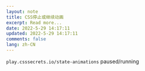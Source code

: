 ```yaml
---
layout: note
title: CSS停止或继续动画
excerpt: Read more...
date: 2022-5-29 14:17:11
updated: 2022-5-29 14:17:11
comments: false
lang: zh-CN
---
```


`play.csssecrets.io/state-animations` paused/running
  